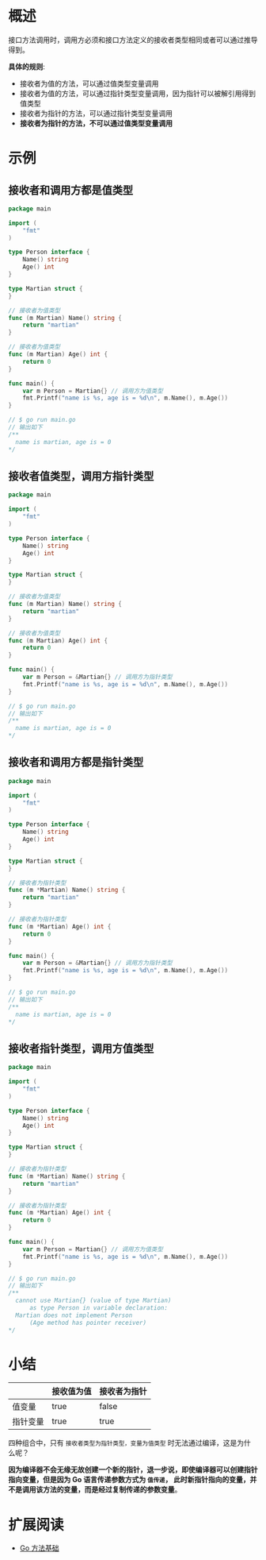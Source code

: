 # 概述

接口方法调用时，调用方必须和接口方法定义的接收者类型相同或者可以通过推导得到。

**具体的规则**:

- 接收者为值的方法，可以通过值类型变量调用
- 接收者为值的方法，可以通过指针类型变量调用，因为指针可以被解引用得到值类型
- 接收者为指针的方法，可以通过指针类型变量调用
- **接收者为指针的方法，不可以通过值类型变量调用**

# 示例

## 接收者和调用方都是值类型

```go
package main

import (
	"fmt"
)

type Person interface {
	Name() string
	Age() int
}

type Martian struct {
}

// 接收者为值类型
func (m Martian) Name() string {
	return "martian"
}

// 接收者为值类型
func (m Martian) Age() int {
	return 0
}

func main() {
	var m Person = Martian{} // 调用方为值类型
	fmt.Printf("name is %s, age is = %d\n", m.Name(), m.Age())
}

// $ go run main.go
// 输出如下
/**
  name is martian, age is = 0
*/
```

## 接收者值类型，调用方指针类型

```go
package main

import (
	"fmt"
)

type Person interface {
	Name() string
	Age() int
}

type Martian struct {
}

// 接收者为值类型
func (m Martian) Name() string {
	return "martian"
}

// 接收者为值类型
func (m Martian) Age() int {
	return 0
}

func main() {
	var m Person = &Martian{} // 调用方为指针类型
	fmt.Printf("name is %s, age is = %d\n", m.Name(), m.Age())
}

// $ go run main.go
// 输出如下
/**
  name is martian, age is = 0
*/
```

## 接收者和调用方都是指针类型

```go
package main

import (
	"fmt"
)

type Person interface {
	Name() string
	Age() int
}

type Martian struct {
}

// 接收者为指针类型
func (m *Martian) Name() string {
	return "martian"
}

// 接收者为指针类型
func (m *Martian) Age() int {
	return 0
}

func main() {
	var m Person = &Martian{} // 调用方为指针类型
	fmt.Printf("name is %s, age is = %d\n", m.Name(), m.Age())
}

// $ go run main.go
// 输出如下
/**
  name is martian, age is = 0
*/
```

## 接收者指针类型，调用方值类型

```go
package main

import (
	"fmt"
)

type Person interface {
	Name() string
	Age() int
}

type Martian struct {
}

// 接收者为指针类型
func (m *Martian) Name() string {
	return "martian"
}

// 接收者为指针类型
func (m *Martian) Age() int {
	return 0
}

func main() {
	var m Person = Martian{} // 调用方为值类型
	fmt.Printf("name is %s, age is = %d\n", m.Name(), m.Age())
}

// $ go run main.go
// 输出如下
/**
  cannot use Martian{} (value of type Martian)
      as type Person in variable declaration:
  Martian does not implement Person
      (Age method has pointer receiver)
*/
```

# 小结

|      | 接收值为值 | 接收者为指针 |
|------|-------|--------|
| 值变量  | true  | false  |
| 指针变量 | true  | true   |

四种组合中，只有 `接收者类型为指针类型，变量为值类型` 时无法通过编译，这是为什么呢？

**因为编译器不会无缘无故创建一个新的指针，退一步说，即使编译器可以创建指针指向变量，但是因为 Go 语言传递参数方式为 `值传递`，
此时新指针指向的变量，并不是调用该方法的变量，而是经过复制传递的参数变量**。

# 扩展阅读

- [Go 方法基础](../introduction/methods.md)
